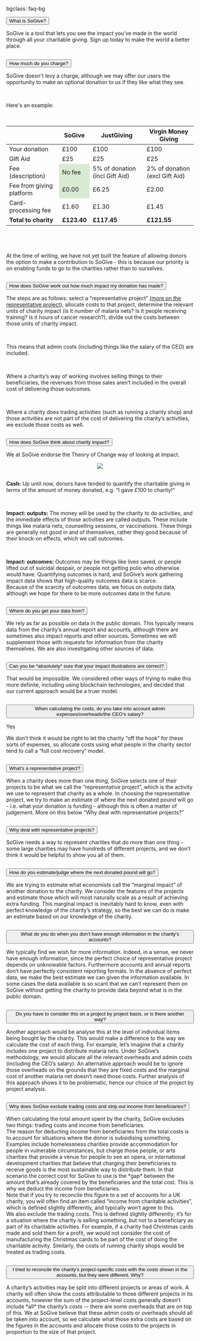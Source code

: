 bgclass: faq-bg

<div class="faq-bg">
</div>

<div class="col-md-12">
	<div class="col-md-offset-1 col-md-10">
		<div id="faqsection">
			<button class="accordion btn-lg black-font btn-accordion">What is SoGive?<span class="pull-right glyphicon glyphicon-plus"></span></button>
			<div class="panel">
				<p class="font-18 black-font">SoGive is a tool that lets you see the impact you’ve made in the world through all your charitable giving. Sign up today to make the world a better place.</p>
			</div>
			<!-- Cheap vertical space, you can increase or decrease it by changing the em level-->
			<div class="col-xs-12" style="height:1em;">
			<!-- End of cheap vertical space -->
			</div>
			<button class="accordion btn-lg black-font btn-accordion">How much do you charge?<span class="pull-right glyphicon glyphicon-plus"></span></button>
			<div class="panel">
				<p class="font-18 black-font">SoGive doesn't levy a charge, although we may offer our users the opportunity to make an optional donation to us if they like what they see.</p>
				<br>
				<p class="text-muted">Here's an example:</p>
				<br>
				<table class="table table-bordered">
					<thead>
						<tr>
							<th></th>
							<th>SoGive</th>
							<th>JustGiving</th>
							<th>Virgin Money Giving</th>
						</tr>
					</thead>
					<tbody>
						<tr>
							<td>Your donation</td>
							<td>£100</td>
							<td>£100</td>
							<td>£100</td>
						</tr>
						<tr>
							<td>Gift Aid</td>
							<td>£25</td>
							<td>£25</td>
							<td>£25</td>
						</tr>
						<tr>
							<td>Fee (description)</td>
							<td bgcolor="#D9EAD3">No fee</td>
							<td>5% of donation (incl Gift Aid)</td>
							<td>2% of donation (excl Gift Aid)</td>
						</tr>
						<tr>
							<td>Fee from giving platform</td>
							<td bgcolor="#D9EAD3">£0.00</td>
							<td>£6.25</td>
							<td>£2.00</td>
						</tr>
						<tr>
							<td>Card-processing fee</td>
							<td>£1.60</td>
							<td>£1.30</td>
							<td>£1.45</td>
						</tr>
						<tr>
							<td style="font-weight:bold">Total to charity</td>
							<td style="font-weight:bold">£123.40</td>
							<td style="font-weight:bold">£117.45</td>
							<td style="font-weight:bold">£121.55</td>
						</tr>
					</tbody>
				</table>
				<div class="col-md-12 hidden-sm hidden-xs" style="height:3em;">
				</div>
				<p class="font-18 black-font">
					At the time of writing, we have not yet built the feature of allowing donors the option to make a contribution to SoGive - this is because our priority is on enabling funds to go to the charities rather than to ourselves.
				</p>
			</div>
			<!-- Cheap vertical space, you can increase or decrease it by changing the em level-->
			<div class="col-xs-12" style="height:1em;">
			</div>
			<!-- End of cheap vertical space -->
			<button class="accordion btn-lg black-font btn-accordion">How does SoGive work out how much impact my donation has made?<span class="pull-right glyphicon glyphicon-plus"></span></button>
			<div class="panel">
				<p class="font-18 black-font">
					The steps are as follows: select a “representative project” <a href="#whatsarepresentativeprojectlink" id="whatsarepresentativeproject">(more on the representative project)</a>, allocate costs to that project, determine the relevant units of charity impact (is it number of malaria nets? Is it people receiving training? Is it hours of cancer research?), divide out the costs between those units of charity impact.
				</p>
				<br>
				<p class="font-18 black-font">
					This means that admin costs (including things like the salary of the CEO) are included.
				</p>
				<br>
				<p class="font-18 black-font">
					Where a charity’s way of working involves selling things to their beneficiaries, the revenues from those sales aren’t included in the overall cost of delivering those outcomes.
				</p>
				<br>
				<p class="font-18 black-font">
					Where a charity does trading activities (such as running a charity shop) and those activities are not part of the cost of delivering the charity’s activities, we exclude those costs as well.
				</p>
			</div>
			<!-- Cheap vertical space, you can increase or decrease it by changing the em level-->
			<div class="col-xs-12" style="height:1em;">
			</div>
			<!-- End of cheap vertical space -->
			<button class="accordion btn-lg black-font btn-accordion">How does SoGive think about charity impact?<span class="pull-right glyphicon glyphicon-plus"></span></button>
			<div class="panel">
				<p class="font-18 black-font">
					We at SoGive endorse the Theory of Change way of looking at impact.
				</p>
				<center>
					<img src="img/theory.of.change.png" class="faq-image">
				</center>
				<br>
				<p class="font-18 black-font">
					<b>Cash:</b> Up until now, donors have tended to quantify the charitable giving in terms of the amount of money donated, e.g. “I gave £100 to charity!”
				</p>
				<br>
				<p class="font-18 black-font">
					<b>Impact: outputs:</b> The money will be used by the charity to do activities, and the immediate effects of those activities are called outputs. These include things like malaria nets, counselling sessions, or vaccinations. These things are generally not good in and of themselves, rather they good because of their knock-on effects, which we call outcomes.
				</p>
				<br>
				<p class="font-18 black-font">
					<b>Impact: outcomes:</b> Outcomes may be things like lives saved, or people lifted out of suicidal despair, or people not getting polio who otherwise would have. Quantifying outcomes is hard, and SoGive’s work gathering impact data shows that high-quality outcomes data is scarce.
					<br>
					Because of the scarcity of outcomes data, we focus on outputs data, although we hope for there to be more outcomes data in the future.
				</p>
			</div>
			<!-- Cheap vertical space, you can increase or decrease it by changing the em level-->
			<div class="col-xs-12" style="height:1em;">
			</div>
			<!-- End of cheap vertical space -->
			<button class="accordion btn-lg black-font btn-accordion">Where do you get your data from?<span class="pull-right glyphicon glyphicon-plus"></span></button>
			<div class="panel">
				<p class="font-18 black-font">
					We rely as far as possible on data in the public domain. This typically means data from the charity’s annual report and accounts, although there are sometimes also impact reports and other sources. Sometimes we will supplement those with requests for information from the charity themselves. We are also investigating other sources of data.
				</p>
			</div>
			<!-- Cheap vertical space, you can increase or decrease it by changing the em level-->
			<div class="col-xs-12" style="height:1em;">
			</div>
			<!-- End of cheap vertical space -->
			<button class="accordion btn-lg black-font btn-accordion">Can you be *absolutely* sure that your impact illustrations are correct?<span class="pull-right glyphicon glyphicon-plus"></span></button>
			<div class="panel">
				<p class="font-18 black-font">
					That would be impossible. We considered other ways of trying to make this more definite, including using blockchain technologies, and decided that our current approach would be a truer model.
				</p>
			</div>
			<!-- Cheap vertical space, you can increase or decrease it by changing the em level-->
			<div class="col-xs-12" style="height:1em;">
			</div>
			<!-- End of cheap vertical space -->
			<button class="accordion btn-lg black-font btn-accordion">When calculating the costs, do you take into account admin expenses/overheads/the CEO’s salary?<span class="pull-right glyphicon glyphicon-plus"></span></button>
			<div class="panel">
				<div class="col-md-12">
					<p class="font-18 black-font">
						Yes
					</p>
				</div>
				<div class="col-md-12">
					<p class="font-18 black-font">
						We don’t think it would be right to let the charity “off the hook” for these sorts of expenses, so allocate costs using what people in the charity sector tend to call a “full cost recovery” model.
					</p>
				</div>
			</div>
			<!-- Cheap vertical space, you can increase or decrease it by changing the em level-->
			<div class="col-xs-12" style="height:1em;">
			</div>
			<!-- End of cheap vertical space -->
			<button class="accordion btn-lg black-font btn-accordion" id="representativebutton">What’s a representative project?<span class="pull-right glyphicon glyphicon-plus"></span></button>
			<div class="panel" id="#whatsarepresentativeproject">
				<p class="font-18 black-font" id="representativetext">
					When a charity does more than one thing, SoGive selects one of their projects to be what we call the “representative project”, which is the activity we use to represent that charity as a whole. In choosing the representative project, we try to make an estimate of where the next donated pound will go - i.e. what your donation is funding - although this is often a matter of judgement. More on this below “Why deal with representative projects?”
				</p>
			</div>
			<!-- Cheap vertical space, you can increase or decrease it by changing the em level-->
			<div class="col-xs-12" style="height:1em;">
			</div>
			<!-- End of cheap vertical space -->
			<button class="accordion btn-lg black-font btn-accordion">Why deal with representative projects?<span class="pull-right glyphicon glyphicon-plus"></span></button>
			<div class="panel">
				<p class="font-18 black-font">
					SoGive needs a way to represent charities that do more than one thing - some large charities may have hundreds of different projects, and we don’t think it would be helpful to show you all of them.
				</p>
			</div>
			<!-- Cheap vertical space, you can increase or decrease it by changing the em level-->
			<div class="col-xs-12" style="height:1em;">
			</div>
			<!-- End of cheap vertical space -->
			<button class="accordion btn-lg black-font btn-accordion">How do you estimate/judge where the next donated pound will go?<span class="pull-right glyphicon glyphicon-plus"></span></button>
			<div class="panel">
				<p class="font-18 black-font">
					We are trying to estimate what economists call the “marginal impact” of another donation to the charity. We consider the features of the projects and estimate those which will most naturally scale as a result of achieving extra funding. This marginal impact is inevitably hard to know, even with perfect knowledge of the charity’s strategy, so the best we can do is make an estimate based on our knowledge of the charity.
				</p>
			</div>
			<!-- Cheap vertical space, you can increase or decrease it by changing the em level-->
			<div class="col-xs-12" style="height:1em;">
			</div>
			<!-- End of cheap vertical space -->
			<button class="accordion btn-lg black-font btn-accordion">What do you do when you don’t have enough information in the charity’s accounts?<span class="pull-right glyphicon glyphicon-plus"></span></button>
			<div class="panel">
				<p class="font-18 black-font">
					We typically find we wish for more information. Indeed, in a sense, we never have enough information, since the perfect choice of representative project depends on unknowable factors. Furthermore accounts and annual reports don’t have perfectly consistent reporting formats. In the absence of perfect data, we make the best estimate we can given the information available. In some cases the data available is so scant that we can’t represent them on SoGive without getting the charity to provide data beyond what is in the public domain.
				</p>
			</div>
			<!-- Cheap vertical space, you can increase or decrease it by changing the em level-->
			<div class="col-xs-12" style="height:1em;">
			</div>
			<!-- End of cheap vertical space -->
			<button class="accordion btn-lg black-font btn-accordion">Do you have to consider this on a project by project basis, or is there another way?<span class="pull-right glyphicon glyphicon-plus"></span></button>
			<div class="panel">
				<p class="font-18 black-font">
					Another approach would be analyse this at the level of individual items being bought by the charity. This would make a difference to the way we calculate the cost of each thing. For example, let’s imagine that a charity includes one project to distribute malaria nets. Under SoGive’s methodology, we would allocate all the relevant overheads and admin costs (including the CEO’s salary). An alternative approach would be to ignore those overheads on the grounds that they are fixed costs and the marginal cost of another malaria net doesn’t need those costs. Further analysis of this approach shows it to be problematic, hence our choice of the project by project analysis.
				</p>
			</div>
			<!-- Cheap vertical space, you can increase or decrease it by changing the em level-->
			<div class="col-xs-12" style="height:1em;">
			</div>
			<!-- End of cheap vertical space -->
			<button class="accordion btn-lg black-font btn-accordion">Why does SoGive exclude trading costs and strip out income from beneficiaries?<span class="pull-right glyphicon glyphicon-plus"></span></button>
			<div class="panel">
				<p class="font-18 black-font">
					When calculating the total amount spent by the charity, SoGive excludes two things: trading costs and income from beneficiaries.
					<br>
					The reason for deducting income from beneficiaries from the total costs is to account for situations where the donor is subsidising something. Examples include homelessness charities provide accommodation for people in vulnerable circumstances, but charge those people, or arts charities that provide a venue for people to see an opera, or international development charities that believe that charging their beneficiaries to receive goods is the most sustainable way to distribute them. In that scenario the correct cost for SoGive to use is the *gap* between the amount that’s already covered by the beneficiaries and the total cost. This is why we deduct the income from beneficiaries.
					<br>
					Note that if you try to reconcile this figure to a set of accounts for a UK charity, you will often find an item called “income from charitable activities”, which is defined slightly differently, and typically won’t agree to this.
					<br>
					We also exclude the trading costs. This is defined slightly differently; it’s for a situation where the charity is selling something, but not to a beneficiary as part of its charitable activities. For example, if a charity had Christmas cards made and sold them for a profit, we would not consider the cost of manufacturing the Christmas cards to be part of the cost of doing the charitable activity. Similarly, the costs of running charity shops would be treated as trading costs.
				</p>
			</div>
			<!-- Cheap vertical space, you can increase or decrease it by changing the em level-->
			<div class="col-xs-12" style="height:1em;">
			</div>
			<!-- End of cheap vertical space -->
			<button class="accordion btn-lg black-font btn-accordion">I tried to reconcile the charity’s project-specific costs with the costs shown in the accounts, but they were different. Why?<span class="pull-right glyphicon glyphicon-plus"></span></button>
			<div class="panel">
				<p class="font-18 black-font">
					A charity’s activities may be split into different projects or areas of work. A charity will often show the costs attributable to those different projects in its accounts, however the sum of the project-level costs generally doesn’t include *all* the charity’s costs -- there are some overheads that are on top of this. We at SoGive believe that these admin costs or overheads should all be taken into account, so we calculate what those extra costs are based on the figures in the accounts and allocate those costs to the projects in proportion to the size of that project.
				</p>
			</div>
		</div>
	</div>
</div>